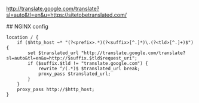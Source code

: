 
http://translate.google.com/translate?sl=auto&tl=en&u=https://sitetobetranslated.com/

​## NGINX config

```
​location / {
    ​if ($http_host ~* "(?<prefix>.*)(?<suffix>[^.]*)\.(?<tld>[^.]+)$") {
        set $translated_url "http://translate.google.com/translate?sl=auto&tl=en&u=http://$suffix.$tld$request_uri";
        ​if ($suffix.$tld != "translate.google.com") {
            rewrite ^/(.*)$ $translated_url break;
            proxy_pass $translated_url;
        }
    }
    proxy_pass http://$http_host;
}
```
